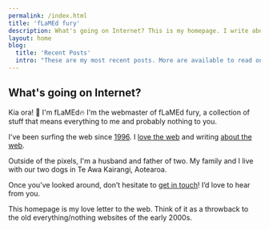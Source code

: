 ```yaml
---
permalink: /index.html
title: 'fLaMEd fury'
description: What's going on Internet? This is my homepage. I write about the web and stuff.
layout: home
blog:
  title: 'Recent Posts'
  intro: "These are my most recent posts. More are available to read on the posts page."
---
```


## What's going on Internet?

Kia ora! 👋 I'm <span class="gradient-text">fLaMEd</span>🔥 I'm the webmaster of <span class="gradient-text">fLaMEd fury</span>, a collection of stuff that means everything to me and probably nothing to you. 

I've been surfing the web since [1996](/memories/). I [love the web](/posts/i-love-the-web) and writing [about the web](/tags/web/). 

Outside of the pixels, I'm a husband and father of two. My family and I live with our two dogs in Te Awa Kairangi, Aotearoa.

Once you’ve looked around, don’t hesitate to [get in touch](/contact/)! I’d love to hear from you.

This homepage is my love letter to the web. Think of it as a throwback to the old everything/nothing websites of the early 2000s.
